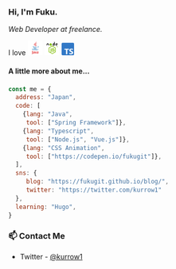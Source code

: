 ### Hi, I'm Fuku. 

<p><em>Web Developer at freelance.</em></p>
<p>I love <img src="./java.png" width="30"> <img src="./node.png" width="30"> <img src="./ts.png" width="25">   </p>

#### A little more about me...
```javascript
const me = {
  address: "Japan",
  code: [
    {lang: "Java",
     tool: ["Spring Framework"]},
    {lang: "Typescript",
     tool: ["Node.js", "Vue.js"]},
    {lang: "CSS Animation",
     tool: ["https://codepen.io/fukugit"]},
  ],
  sns: {
     blog: "https://fukugit.github.io/blog/", 
     twitter: "https://twitter.com/kurrow1"
  },
  learning: "Hugo",
}
```

### 📫 Contact Me
- Twitter - [@kurrow1](https://twitter.com/kurrow1)

<!--
**fukugit/fukugit** is a ✨ _special_ ✨ repository because its `README.md` (this file) appears on your GitHub profile.

Here are some ideas to get you started:

- 🔭 I’m currently working on ...
- 🌱 I’m currently learning ...
- 👯 I’m looking to collaborate on ...
- 🤔 I’m looking for help with ...
- 💬 Ask me about ...
- 📫 How to reach me: ...
- 😄 Pronouns: ...
- ⚡ Fun fact: ...
-->
